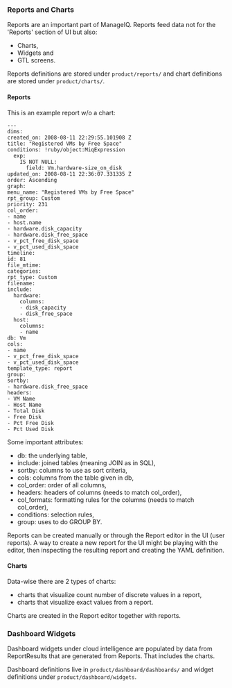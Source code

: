 ### Reports and Charts

Reports are an important part of ManageIQ. Reports feed data not for the 'Reports' section of UI but also:
 * Charts,
 * Widgets and
 * GTL screens.

Reports definitions are stored under `product/reports/` and chart definitions are
stored under `product/charts/`.

#### Reports

This is an example report w/o a chart:

```
--- 
dims: 
created_on: 2008-08-11 22:29:55.101908 Z
title: "Registered VMs by Free Space"
conditions: !ruby/object:MiqExpression 
  exp: 
    IS NOT NULL: 
      field: Vm.hardware-size_on_disk
updated_on: 2008-08-11 22:36:07.331335 Z
order: Ascending
graph: 
menu_name: "Registered VMs by Free Space"
rpt_group: Custom
priority: 231
col_order: 
- name
- host.name
- hardware.disk_capacity
- hardware.disk_free_space
- v_pct_free_disk_space
- v_pct_used_disk_space
timeline: 
id: 81
file_mtime: 
categories: 
rpt_type: Custom
filename: 
include: 
  hardware: 
    columns: 
    - disk_capacity
    - disk_free_space
  host: 
    columns: 
    - name
db: Vm
cols: 
- name
- v_pct_free_disk_space
- v_pct_used_disk_space
template_type: report
group: 
sortby: 
- hardware.disk_free_space
headers: 
- VM Name
- Host Name
- Total Disk
- Free Disk
- Pct Free Disk
- Pct Used Disk
```

Some important attributes:
 * db: the underlying table,
 * include: joined tables (meaning JOIN as in SQL),
 * sortby: columns to use as sort criteria,
 * cols: columns from the table given in db,
 * col\_order: order of all columns,
 * headers: headers of columns (needs to match col\_order),
 * col\_formats: formatting rules for the columns (needs to match col\_order),
 * conditions: selection rules,
 * group: uses to do GROUP BY.

Reports can be created manually or through the Report editor in the UI (user reports). A way to create a new report for the UI might be playing with the editor, then inspecting the resulting report and
creating the YAML definition.

#### Charts

Data-wise there are 2 types of charts:
 * charts that visualize count number of discrete values in a report,
 * charts that visualize exact values from a report.

Charts are created in the Report editor together with reports.

### Dashboard Widgets

Dashboard widgets under cloud intelligence are populated by data from ReportResults that are generated from Reports. That includes the charts.

Dashboard definitions live in `product/dashboard/dashboards/` and widget definitions under `product/dashboard/widgets`.

